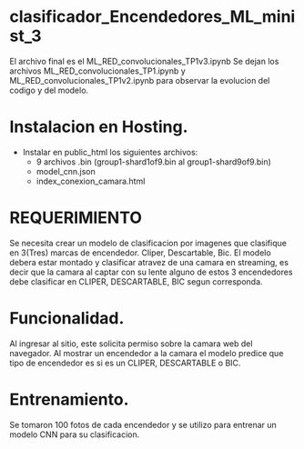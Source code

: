 # clasificador_Encendedores_ML_minist_3

El archivo final es el ML_RED_convolucionales_TP1v3.ipynb
Se dejan los archivos ML_RED_convolucionales_TP1.ipynb y ML_RED_convolucionales_TP1v2.ipynb para observar la evolucion del codigo y del modelo.

# Instalacion en Hosting.
- Instalar en public_html los siguientes archivos:
  - 9 archivos .bin (group1-shard1of9.bin al group1-shard9of9.bin)
  - model_cnn.json 
  - index_conexion_camara.html
  
# REQUERIMIENTO

Se necesita crear un modelo de clasificacion por imagenes que clasifique en 3(Tres) marcas de encendedor. Cliper, Descartable, Bic. El modelo debera estar montado y clasificar atravez de una camara en streaming, es decir que la camara al captar con su lente alguno de estos 3 encendedores debe clasificar en CLIPER, DESCARTABLE, BIC segun corresponda.

# Funcionalidad.
Al ingresar al sitio, este solicita permiso sobre la camara web del navegador.
Al mostrar un encendedor a la camara el modelo predice que tipo de encendedor es si es un CLIPER, DESCARTABLE o BIC.

# Entrenamiento. 
Se tomaron 100 fotos de cada encendedor y se utilizo para entrenar un modelo CNN para su clasificacion.

